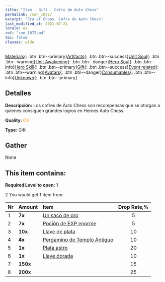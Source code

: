 ```yaml
---
title: "Item - Gift - Cofre de Auto Chess"
permalink: /con_1072/
excerpt: "Era of Chaos  Cofre de Auto Chess"
last_modified_at: 2021-07-21
locale: es
ref: "con_1072.md"
toc: false
classes: wide
---
```

 [Materials](/ItemsES/){: .btn .btn--primary}[Artifacts](/ItemsES/Artifacts/){: .btn .btn--success}[Unit Soul](/ItemsES/UnitSoul/){: .btn .btn--warning}[Unit Awakening](/ItemsES/UnitAwakening/){: .btn .btn--danger}[Hero Soul](/ItemsES/HeroSoul/){: .btn .btn--info}[Hero Skill](/ItemsES/HeroSkill/){: .btn .btn--primary}[Gift](/ItemsES/Gift/){: .btn .btn--success}[Event related](/ItemsES/Events/){: .btn .btn--warning}[Avatars](/ItemsES/Avatars/){: .btn .btn--danger}[Consumables](/ItemsES/Consumables/){: .btn .btn--info}[Unknown](/ItemsES/Unknown/){: .btn .btn--primary}

## Detalles
 **Descripción:** Los cofres de Auto Chess son recompensas que se otorgan a quienes consiguen grandes logros en Heroes Auto Chess.

 **Quality:** <span style="color: #FF8C00">OK</span>

 **Type:** Gift

## Gather

  None

## This item contains:

 **Required Level to open:** 1

 2 You would get **1** item  from:

  | Nr | Amount |     Item    | Drop Rate,% |
  |:---|:-------|:------------|:---------:|
  | 1 |  **7x** | [Un saco de oro](/ItemsES/con_714/) | 5 | 
  | 2 |  **7x** | [Poción de EXP enorme](/ItemsES/con_703/) | 5 | 
  | 3 |  **10x** | [Llave de plata](/ItemsES/con_693/) | 10 | 
  | 4 |  **4x** | [Pergamino de Templo Antiguo](/ItemsES/con_697/) | 10 | 
  | 5 |  **1x** | [Plata astro](/ItemsES/con_969/) | 20 | 
  | 6 |  **1x** | [Llave dorada](/ItemsES/con_783/) | 10 | 
  | 7 |  **150x** | <i class="fas fa-gem"/> | 15 | 
  | 8 |  **200x** | <i class="fas fa-gem"/> | 25 | 

